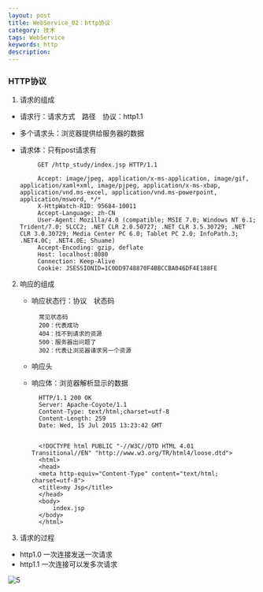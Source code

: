 ```yaml
---
layout: post
title: WebService_02：http协议
category: 技术
tags: WebService
keywords: http
description:
---
```

### HTTP协议
1. 请求的组成
 * 请求行：请求方式　路径　协议：http1.1
 * 多个请求头：浏览器提供给服务器的数据
 * 请求体：只有post请求有

			GET /http_study/index.jsp HTTP/1.1

			Accept: image/jpeg, application/x-ms-application, image/gif, application/xaml+xml, image/pjpeg, application/x-ms-xbap, application/vnd.ms-excel, application/vnd.ms-powerpoint, application/msword, */*
			X-HttpWatch-RID: 95684-10011
			Accept-Language: zh-CN
			User-Agent: Mozilla/4.0 (compatible; MSIE 7.0; Windows NT 6.1; Trident/7.0; SLCC2; .NET CLR 2.0.50727; .NET CLR 3.5.30729; .NET CLR 3.0.30729; Media Center PC 6.0; Tablet PC 2.0; InfoPath.3; .NET4.0C; .NET4.0E; Shuame)
			Accept-Encoding: gzip, deflate
			Host: localhost:8080
			Connection: Keep-Alive
			Cookie: JSESSIONID=1C0DD9748870F4BBCCBA046DF4E188FE

2. 响应的组成
	* 响应状态行：协议　状态码　

		    常见状态码
		    200：代表成功
		    404：找不到请求的资源
		    500：服务器出问题了
		    302：代表让浏览器请求另一个资源
	* 响应头
	* 响应体：浏览器解析显示的数据

			HTTP/1.1 200 OK
			Server: Apache-Coyote/1.1
			Content-Type: text/html;charset=utf-8
			Content-Length: 259
			Date: Wed, 15 Jul 2015 13:23:42 GMT


			<!DOCTYPE html PUBLIC "-//W3C//DTD HTML 4.01 Transitional//EN" "http://www.w3.org/TR/html4/loose.dtd">
			<html>
			<head>
			<meta http-equiv="Content-Type" content="text/html; charset=utf-8">
			<title>my Jsp</title>
			</head>
			<body>
				index.jsp
			</body>
			</html>

3. 请求的过程
 * http1.0 一次连接发送一次请求
 * http1.1 一次连接可以发多次请求

![5](/public/img/tec/http_request.png)
